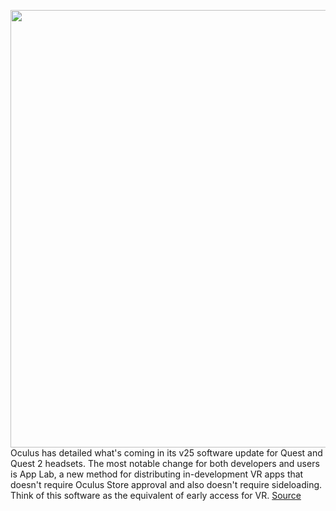 <img src='https://cdn.vox-cdn.com/thumbor/HZrIBBqAAeqmhiajc2KXKl8iIN4=/0x0:2040x1360/1200x800/filters:focal(857x517:1183x843)/cdn.vox-cdn.com/uploads/chorus_image/image/68758855/akrales_200904_4160_0135.0.0.jpg' width='700px' /><br/>
Oculus has detailed what's coming in its v25 software update for Quest and Quest 2 headsets. The most notable change for both developers and users is App Lab, a new method for distributing in-development VR apps that doesn't require Oculus Store approval and also doesn't require sideloading. Think of this software as the equivalent of early access for VR.
<a href='https://www.theverge.com/2021/2/2/22262794/oculus-update-app-lab-vr-early-access-sideloading'> Source <a/>